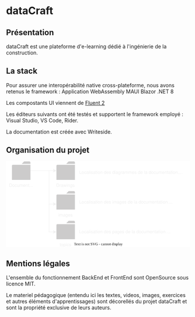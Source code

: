 # dataCraft
## Présentation
dataCraft est une plateforme d'e-learning dédié à l'ingénierie de la construction.

## La stack
Pour assurer une interopérabilité native cross-plateforme, nous avons retenus le framework :
Application WebAssembly MAUI Blazor .NET 8

Les compostants UI viennent de [Fluent 2](https://fluent2.microsoft.design/)

Les éditeurs suivants ont été testés et supportent le framework employé : Visual Studio, VS Code, Rider.

La documentation est créée avec Writeside.

## Organisation du projet
![Arborescence](Documentation/Drawings/dataCraft_Project_Organisation.svg)

## Mentions légales
L'ensemble du fonctionnement BackEnd et FrontEnd sont OpenSource sous licence MIT.

Le materiel pédagogique (entendu ici les textes, videos, images, exercices et autres éléments d'apprentissages) sont décorellés du projet dataCraft et sont la propriété exclusive de leurs auteurs.

